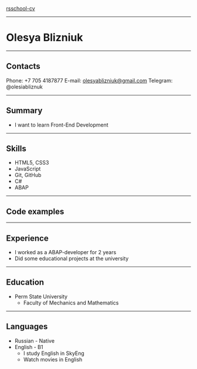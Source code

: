 [rsschool-cv]()
***
# Olesya Blizniuk
***
## Contacts
Phone: +7 705 4187877
E-mail: olesyablizniuk@gmail.com
Telegram: @olesiabliznuk
***
## Summary
- I want to learn Front-End Development
***
## Skills
- HTML5, CSS3
 - JavaScript 
 - Git, GitHub
 - C#
 - ABAP
***
## Code examples

***
## Experience
- I worked as a ABAP-developer for 2 years
- Did some educational projects at the university
***
## Education
 - Perm State University 
    -  Faculty of Mechanics and Mathematics
***
## Languages
- Russian - Native
- English - B1
    * I study English in SkyEng 
    * Watch movies in English